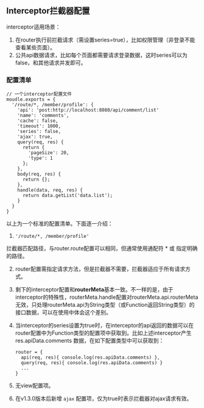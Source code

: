 ## Interceptor拦截器配置

interceptor适用场景：

1. 在router执行前拦截请求（需设置series=true），比如权限管理（非登录不能查看某些页面）。
2. 公共api数据请求，比如每个页面都需要请求登录数据，这时series可以为false，和其他请求并发即可。


### 配置清单
```
// 一个interceptor配置文件
moudle.exports = {
  '/route/*, /member/profile': {
    'api': 'post:http://localhost:8080/api/comment/list'
    'name': 'comments',
    'cache': false,
    'timeout': 1000,
    'series': false,
    'ajax': true,
    query(req, res) {
      return {
        'pageSize': 20,
        'type': 1
      };
    },
    body(req, res) {
      return {};
    },
    handle(data, req, res) {
      return data.getList('data.list');
    }
  }
}
```

以上为一个标准的配置清单。下面逐一介绍：

1. `'/route/*, /member/profile'`

  拦截器匹配路径，与router.route配置可以相同，但通常使用通配符 * 或 指定明确的路径。
  
2. router配置需指定请求方法，但是拦截器不需要，拦截器适应于所有请求方式。
3. 剩下的interceptor配置和**routerMeta**基本一致。不一样的是，由于interceptor的特殊性，routerMeta.handle配置对routerMeta.api.routerMeta无效，只处理routerMeta.api为String类型（或Function返回String类型）的接口数据，可以在使用中体会这个差别。
4. 当interceptor的series设置为true时，在interceptor的api返回的数据可以在router配置中为Function类型的配置项中获取到。比如上述interceptor产生 res.apiData.comments 数据，在如下配置类型中可以获取到：
   ```
   router = {
     api(req, res){ console.log(res.apiData.comments) },
     query(req, res){ console.log(res.apiData.comments) }
     ...
   }
   ```
   
5. 无view配置项。
6. 在v1.3.0版本后新增 `ajax` 配置项，仅为true时表示拦截器对ajax请求有效。
